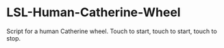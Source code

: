 # LSL-Human-Catherine-Wheel
Script for a human Catherine wheel. Touch to start, touch to start, touch to stop.
